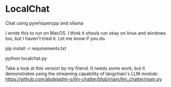 # LocalChat

Chat using pywhispercpp and ollama

I wrote this to run on MacOS.  I think it shouls run okay on linux and windows too, but I haven't tried it.  Let me know if you do.

pip install -r requirements.txt

python localchat.py


Take a look at this version by my friend.  It needs some work, but it demonstrates using the streaming capability of langchain's LLM module:  https://github.com/abdeladim-s/llm-chatter/blob/main/llm_chatter/main.py   

